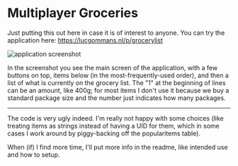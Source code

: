 # Multiplayer Groceries

Just putting this out here in case it is of interest to anyone. You can try
the application here: https://lucgommans.nl/p/grocerylist

![application screenshot](https://github.com/lgommans/mpgroceries/assets/5626710/784c351f-5b8d-434f-9d21-2541b780af07)

In the screenshot you see the main screen of the application, with a few
buttons on top, items below (in the most-frequently-used order), and then a
list of what is currently on the grocery list. The "1" at the beginning of
lines can be an amount, like 400g; for most items I don't use it because we
buy a standard package size and the number just indicates how many packages.

---

The code is very ugly indeed. I'm really not happy
with some choices (like treating items as strings instead of having a UID for
them, which in some cases I work around by piggy-backing off the popularitems
table).

When (if) I find more time, I'll put more info in the readme, like intended
use and how to setup.

